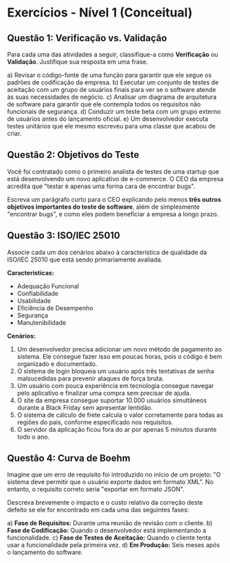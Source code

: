 # Exercícios - Nível 1 (Conceitual)

## Questão 1: Verificação vs. Validação

Para cada uma das atividades a seguir, classifique-a como **Verificação** ou **Validação**. Justifique sua resposta em uma frase.

a) Revisar o código-fonte de uma função para garantir que ele segue os padrões de codificação da empresa.
b) Executar um conjunto de testes de aceitação com um grupo de usuários finais para ver se o software atende às suas necessidades de negócio.
c) Analisar um diagrama de arquitetura de software para garantir que ele contempla todos os requisitos não funcionais de segurança.
d) Conduzir um teste beta com um grupo externo de usuários antes do lançamento oficial.
e) Um desenvolvedor executa testes unitários que ele mesmo escreveu para uma classe que acabou de criar.

## Questão 2: Objetivos do Teste

Você foi contratado como o primeiro analista de testes de uma startup que está desenvolvendo um novo aplicativo de e-commerce. O CEO da empresa acredita que "testar é apenas uma forma cara de encontrar bugs".

Escreva um parágrafo curto para o CEO explicando pelo menos **três outros objetivos importantes do teste de software**, além de simplesmente "encontrar bugs", e como eles podem beneficiar a empresa a longo prazo.

## Questão 3: ISO/IEC 25010

Associe cada um dos cenários abaixo à característica de qualidade da ISO/IEC 25010 que está sendo primariamente avaliada.

**Características:**
- Adequação Funcional
- Confiabilidade
- Usabilidade
- Eficiência de Desempenho
- Segurança
- Manutenibilidade

**Cenários:**
1.  Um desenvolvedor precisa adicionar um novo método de pagamento ao sistema. Ele consegue fazer isso em poucas horas, pois o código é bem organizado e documentado.
2.  O sistema de login bloqueia um usuário após três tentativas de senha malsucedidas para prevenir ataques de força bruta.
3.  Um usuário com pouca experiência em tecnologia consegue navegar pelo aplicativo e finalizar uma compra sem precisar de ajuda.
4.  O site da empresa consegue suportar 10.000 usuários simultâneos durante a Black Friday sem apresentar lentidão.
5.  O sistema de cálculo de frete calcula o valor corretamente para todas as regiões do país, conforme especificado nos requisitos.
6.  O servidor da aplicação ficou fora do ar por apenas 5 minutos durante todo o ano.

## Questão 4: Curva de Boehm

Imagine que um erro de requisito foi introduzido no início de um projeto: "O sistema deve permitir que o usuário exporte dados em formato XML". No entanto, o requisito correto seria "exportar em formato JSON".

Descreva brevemente o impacto e o custo relativo da correção deste defeito se ele for encontrado em cada uma das seguintes fases:

a) **Fase de Requisitos:** Durante uma reunião de revisão com o cliente.
b) **Fase de Codificação:** Quando o desenvolvedor está implementando a funcionalidade.
c) **Fase de Testes de Aceitação:** Quando o cliente tenta usar a funcionalidade pela primeira vez.
d) **Em Produção:** Seis meses após o lançamento do software.

